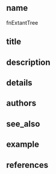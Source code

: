 ## name
fnExtantTree
## title
## description
## details
## authors
## see_also
## example
## references
